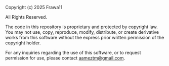 Copyright (c) 2025 Frawa11

All Rights Reserved.

The code in this repository is proprietary and protected by copyright law.
You may not use, copy, reproduce, modify, distribute, or create derivative works
from this software without the express prior written permission of the copyright holder.

For any inquiries regarding the use of this software, or to request permission
for use, please contact aameztm@gmail.com.